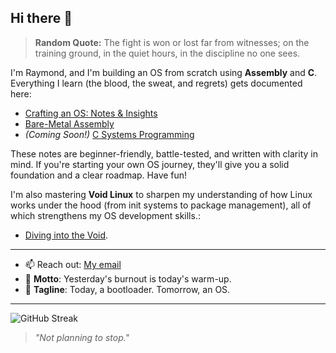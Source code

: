 ## Hi there 👋

> **Random Quote:** The fight is won or lost far from witnesses; on the training ground, in the quiet hours, in the discipline no one sees.

I'm Raymond, and I'm building an OS from scratch using **Assembly** and **C**.
Everything I learn (the blood, the sweat, and regrets) gets documented here:

+ [Crafting an OS: Notes & Insights](https://github.com/brogrammer232/Crafting-an-OS-Notes-and-Insights)
+ [Bare-Metal Assembly](https://github.com/brogrammer232/Bare-Metal-Assembly)
+ *(Coming Soon!)* [C Systems Programming](#)

These notes are beginner-friendly, battle-tested, and written with clarity in mind. If you're starting your own OS journey, they'll give you a solid foundation and a clear roadmap. Have fun!

I'm also mastering **Void Linux** to sharpen my understanding of how Linux works under the hood (from init systems to package management), all of which strengthens my OS development skills.:

+ [Diving into the Void](https://github.com/brogrammer232/Diving-into-the-Void).

---

- 📫 Reach out: [My email](mailto:raymondmwaura232@gmail.com)
- 🧭 **Motto**: Yesterday's burnout is today's warm-up.
- 🚀 **Tagline**: Today, a bootloader. Tomorrow, an OS.
---

![GitHub Streak](https://streak-stats.demolab.com/?user=brogrammer232&theme=github-dark&hide_border=true)

> *"Not planning to stop."*
